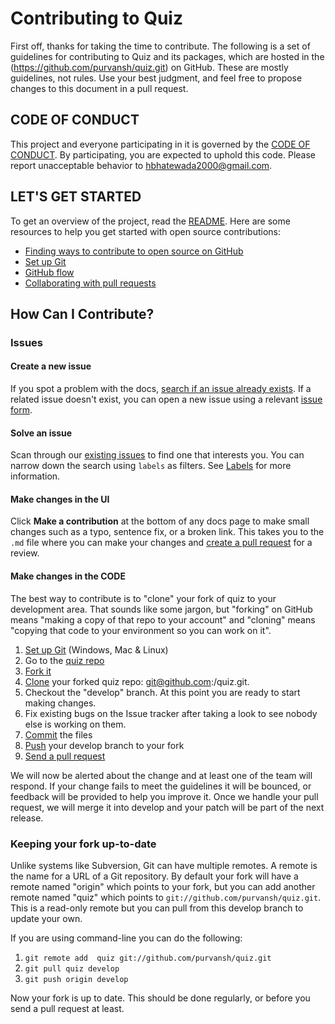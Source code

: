 # Contributing to Quiz
First off, thanks for taking the time to contribute. 
The following is a set of guidelines for contributing to Quiz and its packages, which are hosted in the (https://github.com/purvansh/quiz.git) on GitHub. 
These are mostly guidelines, not rules. Use your best judgment, and feel free to propose changes to this document in a pull request.

## CODE OF CONDUCT
This project and everyone participating in it is governed by the [CODE OF CONDUCT](CODE_OF_CONDUCT.md). By participating, you are expected to uphold this code. 
Please report unacceptable behavior to [hbhatewada2000@gmail.com](mailto:hbhatewada2000@gmail.com).

## LET'S GET STARTED

To get an overview of the project, read the [README](README.md). Here are some resources to help you get started with open source contributions:

- [Finding ways to contribute to open source on GitHub](https://docs.github.com/en/get-started/exploring-projects-on-github/finding-ways-to-contribute-to-open-source-on-github)
- [Set up Git](https://docs.github.com/en/get-started/quickstart/set-up-git)
- [GitHub flow](https://docs.github.com/en/get-started/quickstart/github-flow)
- [Collaborating with pull requests](https://docs.github.com/en/github/collaborating-with-pull-requests)


## How Can I Contribute?

### Issues

#### Create a new issue

If you spot a problem with the docs, [search if an issue already exists](https://docs.github.com/en/github/searching-for-information-on-github/searching-on-github/searching-issues-and-pull-requests#search-by-the-title-body-or-comments). If a related issue doesn't exist, you can open a new issue using a relevant [issue form](https://github.com/github/docs/issues/new/choose). 

#### Solve an issue

Scan through our [existing issues](https://github.com/github/docs/issues) to find one that interests you. You can narrow down the search using `labels` as filters. See [Labels](/contributing/how-to-use-labels.md) for more information.

#### Make changes in the UI

Click **Make a contribution** at the bottom of any docs page to make small changes such as a typo, sentence fix, or a broken link. 
This takes you to the `.md` file where you can make your changes and [create a pull request](#pull-request) for a review. 


#### Make changes in the CODE

The best way to contribute is to "clone" your fork of quiz to your development area. That sounds like some jargon, but "forking" on GitHub means 
"making a copy of that repo to your account" and "cloning" means "copying that code to your environment so you can work on it".

1. [Set up Git](https://help.github.com/en/articles/set-up-git) (Windows, Mac & Linux)
2. Go to the [quiz repo](purvansh/quiz)
3. [Fork it](https://help.github.com/en/articles/fork-a-repo)
4. [Clone](https://github.com/purvansh/quiz.git) your forked quiz repo: git@github.com:<your-name>/quiz.git.
5. Checkout the "develop" branch. At this point you are ready to start making changes.
6. Fix existing bugs on the Issue tracker after taking a look to see nobody else is working on them.
7. [Commit](https://help.github.com/en/articles/adding-a-file-to-a-repository-using-the-command-line) the files
8. [Push](https://help.github.com/en/articles/pushing-to-a-remote) your develop branch to your fork
9. [Send a pull request](https://help.github.com/en/articles/creating-a-pull-request)

We will now be alerted about the change and at least one of the team will respond. If your change fails to meet the guidelines it will be bounced, 
  or feedback will be provided to help you improve it.
Once we handle your pull request, we will merge it into develop and your patch will be part of the next release.
  
### Keeping your fork up-to-date

Unlike systems like Subversion, Git can have multiple remotes. A remote is the name for a URL of a Git repository. By default your fork will have a remote named "origin" which points to your fork, but you can add another remote named "quiz" which points to `git://github.com/purvansh/quiz.git`. This is a read-only remote but you can pull from this develop branch to update your own.

If you are using command-line you can do the following:

1. `git remote add  quiz git://github.com/purvansh/quiz.git`
2. `git pull quiz develop`
3. `git push origin develop`

Now your fork is up to date. This should be done regularly, or before you send a pull request at least.



